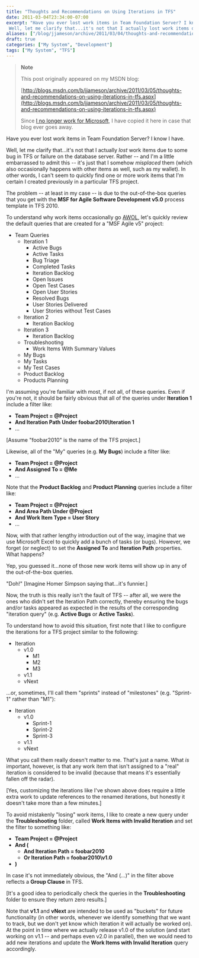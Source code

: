 ```yaml
---
title: "Thoughts and Recommendations on Using Iterations in TFS"
date: 2011-03-04T23:34:00-07:00
excerpt: "Have you ever lost work items in Team Foundation Server? I know I have. 
 Well, let me clarify that...it's not that I actually lost work items due to some bug in TFS or failure on the database server. Rather -- and I'm a little embarrassed to admit this..."
aliases: ["/blog/jjameson/archive/2011/03/04/thoughts-and-recommendations-on-using-iterations-in-tfs.aspx"]
draft: true
categories: ["My System", "Development"]
tags: ["My System", "TFS"]
---
```


> **Note**
>
> This post originally appeared on my MSDN blog:
>
> [http://blogs.msdn.com/b/jjameson/archive/2011/03/05/thoughts-and-recommendations-on-using-iterations-in-tfs.aspx](http://blogs.msdn.com/b/jjameson/archive/2011/03/05/thoughts-and-recommendations-on-using-iterations-in-tfs.aspx)
>
> Since [I no longer work for Microsoft](/blog/jjameson/2011/09/02/last-day-with-microsoft), I have copied it here in case that blog ever goes away.

Have you ever lost work items in Team Foundation Server? I know I have.

Well, let me clarify that...it's not that I actually *lost* work items due to some bug in TFS or failure on the database server. Rather -- and I'm a little embarrassed to admit this -- it's just that I somehow *misplaced* them (which also occasionally happens with other items as well, such as my wallet). In other words, I can't seem to quickly find one or more work items that I'm certain I created previously in a particular TFS project.

The problem -- at least in my case -- is due to the out-of-the-box queries that you get with the **MSF for Agile Software Development v5.0** process template in TFS 2010.

To understand why work items occasionally go [AWOL](http://en.wikipedia.org/wiki/Desertion), let's quickly review the default queries that are created for a "MSF Agile v5" project:

- Team Queries
  - Iteration 1
    - Active Bugs
    - Active Tasks
    - Bug Triage
    - Completed Tasks
    - Iteration Backlog
    - Open Issues
    - Open Test Cases
    - Open User Stories
    - Resolved Bugs
    - User Stories Delivered
    - User Stories without Test Cases
  - Iteration 2
    - Iteration Backlog
  - Iteration 3
    - Iteration Backlog
  - Troubleshooting
    - Work Items With Summary Values
  - My Bugs
  - My Tasks
  - My Test Cases
  - Product Backlog
  - Products Planning

I'm assuming you're familiar with most, if not all, of these queries. Even if you're not, it should be fairly obvious that all of the queries under **Iteration 1** include a filter like:

- **Team Project = @Project**
- **And Iteration Path Under foobar2010\Iteration 1**
- ...

[Assume "foobar2010" is the name of the TFS project.]

Likewise, all of the "My" queries (e.g. **My Bugs**) include a filter like:

- **Team Project = @Project**
- **And Assigned To = @Me**
- ...

Note that the **Product Backlog** and **Product Planning** queries include a filter like:

- **Team Project = @Project**
- **And Area Path Under @Project**
- **And Work Item Type = User Story**
- ...

Now, with that rather lengthy introduction out of the way, imagine that we use Microsoft Excel to quickly add a bunch of tasks (or bugs). However, we forget (or neglect) to set the **Assigned To** and **Iteration Path** properties. What happens?

Yep, you guessed it...none of those new work items will show up in any of the out-of-the-box queries.

"Doh!" [Imagine Homer Simpson saying that...it's funnier.]

Now, the truth is this really isn't the fault of TFS -- after all, we were the ones who didn't set the Iteration Path correctly, thereby ensuring the bugs and/or tasks appeared as expected in the results of the corresponding "iteration query" (e.g. **Active Bugs** or **Active Tasks**).

To understand how to avoid this situation, first note that I like to configure the iterations for a TFS project similar to the following:

- Iteration
  - v1.0
    - M1
    - M2
    - M3
  - v1.1
  - vNext

...or, sometimes, I'll call them "sprints" instead of "milestones" (e.g. "Sprint-1" rather than "M1"):

- Iteration
  - v1.0
    - Sprint-1
    - Sprint-2
    - Sprint-3
  - v1.1
  - vNext

What you call them really doesn't matter to me. That's just a name. What *is* important, however, is that any work item that isn't assigned to a "real" iteration is considered to be invalid (because that means it's essentially fallen off the radar).

[Yes, customizing the iterations like I've shown above does require a little extra work to update references to the renamed iterations, but honestly it doesn't take more than a few minutes.]

To avoid mistakenly "losing" work items, I like to create a new query under the **Troubleshooting** folder, called **Work Items with Invalid Iteration** and set the filter to something like:

- **Team Project = @Project**
- **And (**
  - **And Iteration Path = foobar2010**
  - **Or Iteration Path = foobar2010\v1.0**
- **)**

In case it's not immediately obvious, the "And (...)" in the filter above reflects a **Group Clause** in TFS.

[It's a good idea to periodically check the queries in the **Troubleshooting** folder to ensure they return zero results.]

Note that **v1.1** and **vNext** are intended to be used as "buckets" for future functionality (in other words, whenever we identify something that we want to track, but we don't yet know which iteration it will actually be worked on). At the point in time where we actually release v1.0 of the solution (and start working on v1.1 -- and perhaps even v2.0 in parallel), then we would need to add new iterations and update the **Work Items with Invalid Iteration** query accordingly.

